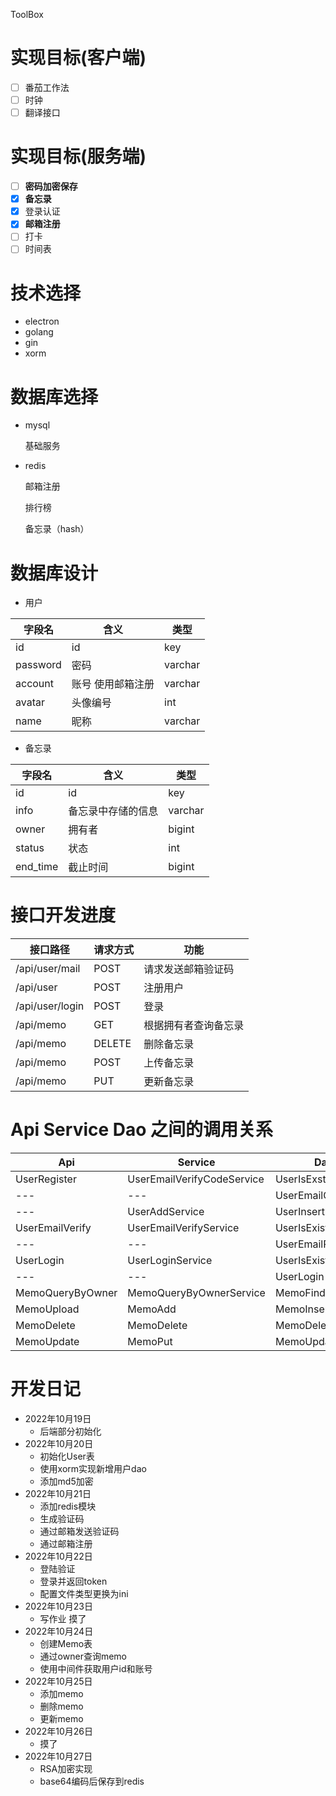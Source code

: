 ToolBox

# 实现目标(客户端)

- [ ] 番茄工作法
- [ ] 时钟
- [ ] 翻译接口

# 实现目标(服务端)

- [ ] **密码加密保存**
- [x] **备忘录**
- [x] 登录认证
- [x] **邮箱注册**
- [ ] 打卡
- [ ] 时间表

# 技术选择

- electron
- golang
- gin
- xorm

# 数据库选择

- mysql

  基础服务

- redis

  邮箱注册

  排行榜

  备忘录（hash）



# 数据库设计

* 用户

| 字段名   | 含义              | 类型    |
| -------- | ----------------- | ------- |
| id       | id                | key     |
| password | 密码              | varchar |
| account  | 账号 使用邮箱注册 | varchar |
| avatar   | 头像编号          | int     |
| name     | 昵称              | varchar |

* 备忘录

| 字段名   | 含义               | 类型    |
| -------- | ------------------ | ------- |
| id       | id                 | key     |
| info     | 备忘录中存储的信息 | varchar |
| owner    | 拥有者             | bigint  |
| status   | 状态               | int     |
| end_time | 截止时间           | bigint  |




# 接口开发进度

| 接口路径        | 请求方式 | 功能                 |
| --------------- | -------- | -------------------- |
| /api/user/mail  | POST     | 请求发送邮箱验证码   |
| /api/user       | POST     | 注册用户             |
| /api/user/login | POST     | 登录                 |
| /api/memo       | GET      | 根据拥有者查询备忘录 |
| /api/memo       | DELETE   | 删除备忘录           |
| /api/memo       | POST     | 上传备忘录           |
| /api/memo       | PUT      | 更新备忘录           |



# Api Service Dao 之间的调用关系

| Api              | Service                    | Dao                |
| ---------------- | -------------------------- | ------------------ |
| UserRegister     | UserEmailVerifyCodeService | UserIsExst         |
| ---              | ---                        | UserEmailCodeGet   |
| ---              | UserAddService             | UserInsert         |
| UserEmailVerify  | UserEmailVerifyService     | UserIsExist        |
| ---              | ---                        | UserEmailRedisSave |
| UserLogin        | UserLoginService           | UserIsExist        |
| ---              | ---                        | UserLogin          |
| MemoQueryByOwner | MemoQueryByOwnerService    | MemoFindByOwner    |
| MemoUpload       | MemoAdd                    | MemoInsert         |
| MemoDelete       | MemoDelete                 | MemoDelete         |
| MemoUpdate       | MemoPut                    | MemoUpdate         |





# 开发日记

* 2022年10月19日 
  * 后端部分初始化
* 2022年10月20日
  * 初始化User表
  * 使用xorm实现新增用户dao
  * 添加md5加密
* 2022年10月21日
  * 添加redis模块
  * 生成验证码
  * 通过邮箱发送验证码
  * 通过邮箱注册
* 2022年10月22日
  * 登陆验证
  * 登录并返回token
  * 配置文件类型更换为ini
* 2022年10月23日
  * 写作业 摸了
* 2022年10月24日
  * 创建Memo表
  * 通过owner查询memo
  * 使用中间件获取用户id和账号
* 2022年10月25日
  * 添加memo
  * 删除memo
  * 更新memo
* 2022年10月26日
  * 摸了
* 2022年10月27日
  * RSA加密实现
  * base64编码后保存到redis

